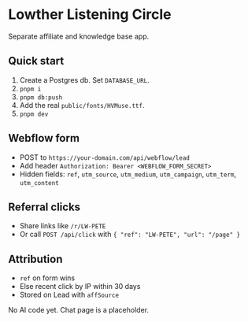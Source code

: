 # Lowther Listening Circle

<!-- Force deployment update - attempt 2 -->

Separate affiliate and knowledge base app.

## Quick start
1. Create a Postgres db. Set `DATABASE_URL`.
2. `pnpm i`
3. `pnpm db:push`
4. Add the real `public/fonts/HVMuse.ttf`.
5. `pnpm dev`

## Webflow form
- POST to `https://your-domain.com/api/webflow/lead`
- Add header `Authorization: Bearer <WEBFLOW_FORM_SECRET>`
- Hidden fields: `ref`, `utm_source`, `utm_medium`, `utm_campaign`, `utm_term`, `utm_content`

## Referral clicks
- Share links like `/r/LW-PETE`
- Or call `POST /api/click` with `{ "ref": "LW-PETE", "url": "/page" }`

## Attribution
- `ref` on form wins
- Else recent click by IP within 30 days
- Stored on Lead with `affSource`

No AI code yet. Chat page is a placeholder.

